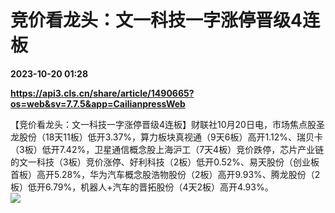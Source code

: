 # 竞价看龙头：文一科技一字涨停晋级4连板

**2023-10-20 01:28**

**https://api3.cls.cn/share/article/1490665?os=web&sv=7.7.5&app=CailianpressWeb**

【竞价看龙头：文一科技一字涨停晋级4连板】财联社10月20日电，市场焦点股圣龙股份（18天11板）低开3.37%，算力板块真视通（9天6板）高开1.12%、瑞贝卡（3板）低开7.42%，卫星通信概念股上海沪工（7天4板）竞价跌停，芯片产业链的文一科技（3板）竞价涨停、好利科技（2板）低开0.52%、易天股份（创业板首板）高开5.28%，华为汽车概念股浩物股份（2板）高开9.93%、腾龙股份（2板）低开6.79%，机器人+汽车的晋拓股份（4天2板）高开4.93%。  
![](https://img.cls.cn/images/20231020/D94pX699f3.png)